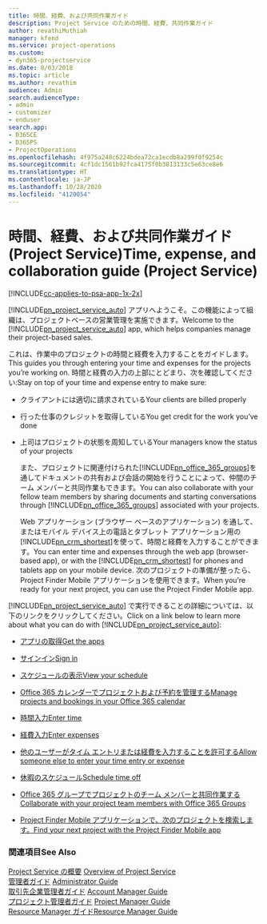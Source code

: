 ```yaml
---
title: 時間、経費、および共同作業ガイド
description: Project Service のための時間、経費、共同作業ガイド
author: revathiMuthiah
manager: kfend
ms.service: project-operations
ms.custom:
- dyn365-projectservice
ms.date: 8/03/2018
ms.topic: article
ms.author: revathim
audience: Admin
search.audienceType:
- admin
- customizer
- enduser
search.app:
- D365CE
- D365PS
- ProjectOperations
ms.openlocfilehash: 4f975a248c6224bdea72ca1ecdb8a299f0f9254c
ms.sourcegitcommit: 4cf1dc1561b92fca4175f0b3813133c5e63ce8e6
ms.translationtype: HT
ms.contentlocale: ja-JP
ms.lasthandoff: 10/28/2020
ms.locfileid: "4120054"
---
```

# <a name="time-expense-and-collaboration-guide-project-service"></a><span data-ttu-id="f3204-103">時間、経費、および共同作業ガイド (Project Service)</span><span class="sxs-lookup"><span data-stu-id="f3204-103">Time, expense, and collaboration guide (Project Service)</span></span>

[!INCLUDE[cc-applies-to-psa-app-1x-2x](../includes/cc-applies-to-psa-app-1x-2x.md)]

<span data-ttu-id="f3204-104">[!INCLUDE[pn_project_service_auto](../includes/pn-project-service-auto.md)] アプリへようこそ。この機能によって組織は、プロジェクトベースの営業管理を実施できます。</span><span class="sxs-lookup"><span data-stu-id="f3204-104">Welcome to the [!INCLUDE[pn_project_service_auto](../includes/pn-project-service-auto.md)] app, which helps companies manage their project-based sales.</span></span> 
  
 <span data-ttu-id="f3204-105">これは、作業中のプロジェクトの時間と経費を入力することをガイドします。</span><span class="sxs-lookup"><span data-stu-id="f3204-105">This guides you through entering your time and expenses for the projects you’re working on.</span></span> <span data-ttu-id="f3204-106">時間と経費の入力の上部にとどまり、次を確認してください:</span><span class="sxs-lookup"><span data-stu-id="f3204-106">Stay on top of your time and expense entry to make sure:</span></span>  
  
- <span data-ttu-id="f3204-107">クライアントには適切に請求されている</span><span class="sxs-lookup"><span data-stu-id="f3204-107">Your clients are billed properly</span></span>  
  
- <span data-ttu-id="f3204-108">行った仕事のクレジットを取得している</span><span class="sxs-lookup"><span data-stu-id="f3204-108">You get credit for the work you’ve done</span></span>  
  
- <span data-ttu-id="f3204-109">上司はプロジェクトの状態を周知している</span><span class="sxs-lookup"><span data-stu-id="f3204-109">Your managers know the status of your projects</span></span>  
  
  <span data-ttu-id="f3204-110">また、プロジェクトに関連付けられた[!INCLUDE[pn_office_365_groups](../includes/pn-office-365-groups.md)]を通してドキュメントの共有および会話の開始を行うことによって、仲間のチーム メンバーと共同作業もできます。</span><span class="sxs-lookup"><span data-stu-id="f3204-110">You can also collaborate with your fellow team members by sharing documents and starting conversations through [!INCLUDE[pn_office_365_groups](../includes/pn-office-365-groups.md)] associated with your projects.</span></span>  
  
  <span data-ttu-id="f3204-111">Web アプリケーション (ブラウザー ベースのアプリケーション) を通して、またはモバイル デバイス上の電話とタブレット アプリケーション用の[!INCLUDE[pn_crm_shortest](../includes/pn-crm-shortest.md)]を使って、時間と経費を入力することができます。</span><span class="sxs-lookup"><span data-stu-id="f3204-111">You can enter time and expenses through the web app (browser-based app), or with the [!INCLUDE[pn_crm_shortest](../includes/pn-crm-shortest.md)] for phones and tablets app on your mobile device.</span></span> <span data-ttu-id="f3204-112">次のプロジェクトの準備が整ったら、Project Finder Mobile アプリケーションを使用できます。</span><span class="sxs-lookup"><span data-stu-id="f3204-112">When you’re ready for your next project, you can use the Project Finder Mobile app.</span></span>  
  
<span data-ttu-id="f3204-113">[!INCLUDE[pn_project_service_auto](../includes/pn-project-service-auto.md)] で実行できることの詳細については、以下のリンクをクリックしてください。</span><span class="sxs-lookup"><span data-stu-id="f3204-113">Click on a link below to learn more about what you can do with [!INCLUDE[pn_project_service_auto](../includes/pn-project-service-auto.md)]:</span></span>  
  
-   [<span data-ttu-id="f3204-114">アプリの取得</span><span class="sxs-lookup"><span data-stu-id="f3204-114">Get the apps</span></span>](../psa/get-apps.md)  
  
-   [<span data-ttu-id="f3204-115">サインイン</span><span class="sxs-lookup"><span data-stu-id="f3204-115">Sign in</span></span>](../psa/sign-in.md)  
  
-   [<span data-ttu-id="f3204-116">スケジュールの表示</span><span class="sxs-lookup"><span data-stu-id="f3204-116">View your schedule</span></span>](../psa/view-schedule.md)  
  
-   [<span data-ttu-id="f3204-117">Office 365 カレンダーでプロジェクトおよび予約を管理する</span><span class="sxs-lookup"><span data-stu-id="f3204-117">Manage projects and bookings in your Office 365 calendar</span></span>](../psa/manage-project-bookings-office-365-calendar.md)  
  
-   [<span data-ttu-id="f3204-118">時間入力</span><span class="sxs-lookup"><span data-stu-id="f3204-118">Enter time</span></span>](../psa/enter-time.md)  
  
-   [<span data-ttu-id="f3204-119">経費入力</span><span class="sxs-lookup"><span data-stu-id="f3204-119">Enter expenses</span></span>](../psa/enter-expenses.md)  
  
-   [<span data-ttu-id="f3204-120">他のユーザーがタイム エントリまたは経費を入力することを許可する</span><span class="sxs-lookup"><span data-stu-id="f3204-120">Allow someone else to enter your time entry or expense</span></span>](../psa/allow-someone-else-enter-time-entry-expense.md)  
  
-   [<span data-ttu-id="f3204-121">休暇のスケジュール</span><span class="sxs-lookup"><span data-stu-id="f3204-121">Schedule time off</span></span>](../psa/schedule-time-off.md)  
  
-   [<span data-ttu-id="f3204-122">Office 365 グループでプロジェクトのチーム メンバーと共同作業する</span><span class="sxs-lookup"><span data-stu-id="f3204-122">Collaborate with your project team members with Office 365 Groups</span></span>](../psa/collaborate-project-team-members-office-365-groups.md)  
  
-   [<span data-ttu-id="f3204-123">Project Finder Mobile アプリケーションで、次のプロジェクトを検索します。</span><span class="sxs-lookup"><span data-stu-id="f3204-123">Find your next project with the Project Finder Mobile app</span></span>](../psa/find-next-project-finder-mobile-app.md)  
  
### <a name="see-also"></a><span data-ttu-id="f3204-124">関連項目</span><span class="sxs-lookup"><span data-stu-id="f3204-124">See Also</span></span>  
 <span data-ttu-id="f3204-125">[Project Service の概要](../psa/overview.md) </span><span class="sxs-lookup"><span data-stu-id="f3204-125">[Overview of Project Service](../psa/overview.md) </span></span>  
 <span data-ttu-id="f3204-126">[管理者ガイド](../psa/admin-guide.md) </span><span class="sxs-lookup"><span data-stu-id="f3204-126">[Administrator Guide](../psa/admin-guide.md) </span></span>  
 <span data-ttu-id="f3204-127">[取引先企業管理者ガイド](../psa/account-manager-guide.md) </span><span class="sxs-lookup"><span data-stu-id="f3204-127">[Account Manager Guide](../psa/account-manager-guide.md) </span></span>  
 <span data-ttu-id="f3204-128">[プロジェクト管理者ガイド](../psa/project-manager-guide.md) </span><span class="sxs-lookup"><span data-stu-id="f3204-128">[Project Manager Guide](../psa/project-manager-guide.md) </span></span>  
 [<span data-ttu-id="f3204-129">Resource Manager ガイド</span><span class="sxs-lookup"><span data-stu-id="f3204-129">Resource Manager Guide</span></span>](../psa/resource-manager-guide.md)   
